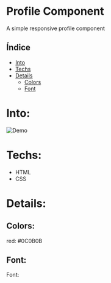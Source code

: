 # Profile Component
A simple responsive profile component


## Índice

* [Into](#Into) 
* [Techs](#Techs)
* [Details](#Details)
  * [Colors](#Colors)
  * [Font](#Font)


# Into: 

<img src="../imgs/Demo1.jpg" alt="Demo">


# Techs: 
- HTML
- CSS

# Details:

## Colors:
red: #0C0B0B<br>

## Font:
Font:
